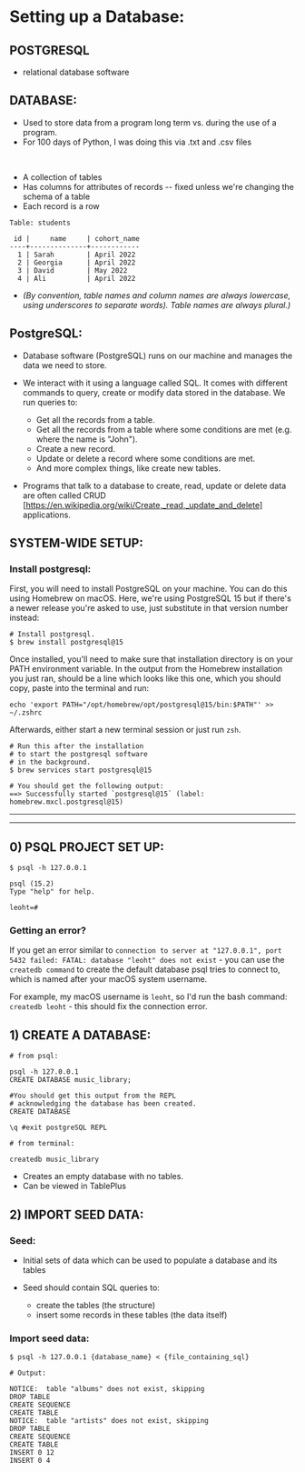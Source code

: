 # Setting up a Database:

## POSTGRESQL 

* relational database software


## DATABASE:

* Used to store data from a program long term vs. during the 
use of a program. 
* For 100 days of Python, I was doing this via .txt and .csv files

<br>

* A collection of tables
* Has columns for attributes of records -- fixed unless we're changing the schema of a table
* Each record is a row



```
Table: students

 id |     name     | cohort_name
----+--------------+------------
  1 | Sarah        | April 2022
  2 | Georgia      | April 2022
  3 | David        | May 2022
  4 | Ali          | April 2022
```

* _(By convention, table names and column names are always lowercase, using underscores to separate words). Table names are always plural.)_


## PostgreSQL:

* Database software (PostgreSQL) runs on our machine and manages the data we need to store.

* We interact with it using a language called SQL. It comes with different commands to query, create or modify data stored in the database. We run queries to:

  * Get all the records from a table.
  * Get all the records from a table where some conditions are met (e.g. where the name is "John").
  * Create a new record.
  * Update or delete a record where some conditions are met.
  * And more complex things, like create new tables.

* Programs that talk to a database to create, read, update or delete data are often called CRUD [https://en.wikipedia.org/wiki/Create,_read,_update_and_delete] applications.


## SYSTEM-WIDE SETUP:

### Install postgresql:
First, you will need to install PostgreSQL on your machine. You can do this using Homebrew on macOS. Here, we're using PostgreSQL 15 but if there's a newer release you're asked to use, just substitute in that version number instead:

```
# Install postgresql.
$ brew install postgresql@15
```
Once installed, you'll need to make sure that installation directory is on your PATH environment variable. In the output from the Homebrew installation you just ran, should be a line which looks like this one, which you should copy, paste into the terminal and run:

```
echo 'export PATH="/opt/homebrew/opt/postgresql@15/bin:$PATH"' >> ~/.zshrc
```

Afterwards, either start a new terminal session or just run `zsh`.

```
# Run this after the installation
# to start the postgresql software
# in the background.
$ brew services start postgresql@15

# You should get the following output:
==> Successfully started `postgresql@15` (label: homebrew.mxcl.postgresql@15)
```

<hr>
<hr>

## 0) PSQL PROJECT SET UP:

```
$ psql -h 127.0.0.1

psql (15.2)
Type "help" for help.

leoht=# 
```

### Getting an error?

If you get an error similar to `connection to server at "127.0.0.1", port 5432 failed: FATAL: database "leoht" does not exist` - you can use the `createdb command` to create the default database psql tries to connect to, which is named after your macOS system username.

For example, my macOS username is `leoht`, so I'd run the bash command: `createdb leoht` - this should fix the connection error.

## 1) CREATE A DATABASE:

``` shell
# from psql:

psql -h 127.0.0.1
CREATE DATABASE music_library;

#You should get this output from the REPL
# acknowledging the database has been created.
CREATE DATABASE

\q #exit postgreSQL REPL
```

``` shell
# from terminal:

createdb music_library
```

* Creates an empty database with no tables.
* Can be viewed in TablePlus

## 2) IMPORT SEED DATA:

### Seed:

* Initial sets of data which can be used to populate a database and its tables

* Seed should contain SQL queries to:

  * create the tables (the structure)
  * insert some records in these tables (the data itself)

### Import seed data:

```
$ psql -h 127.0.0.1 {database_name} < {file_containing_sql}
```
``` shell
# Output:

NOTICE:  table "albums" does not exist, skipping
DROP TABLE
CREATE SEQUENCE
CREATE TABLE
NOTICE:  table "artists" does not exist, skipping
DROP TABLE
CREATE SEQUENCE
CREATE TABLE
INSERT 0 12
INSERT 0 4
```
